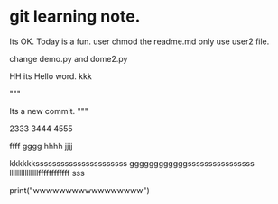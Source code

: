 # git learning note.

Its OK.
Today is a fun.
user chmod the readme.md
only use user2 file.

change demo.py and dome2.py


HH
its Hello word.
kkk


"""

Its a new commit.
"""

2333
3444
4555


ffff
gggg
hhhh
jjjj


kkkkkkssssssssssssssssssssss
ggggggggggggssssssssssssssss
lllllllllllllllffffffffffff
sss

print("wwwwwwwwwwwwwwwww")
